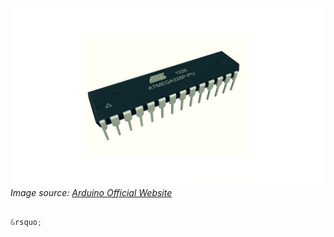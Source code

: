 ![Micro Controller](images/1.2.jpg)
*Image source: [Arduino Official Website](https://www.arduino.cc/)*


```cpp

&rsquo;


